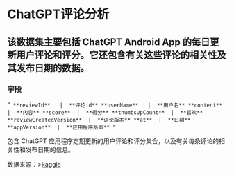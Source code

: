 # ChatGPT评论分析

## 该数据集主要包括 ChatGPT Android App 的每日更新用户评论和评分。它还包含有关这些评论的相关性及其发布日期的数据。

### 字段
“`
**reviewId**   |  **评论id**
**userName**   |  **用户名**
**content**  |  **内容**
**score**  |  **得分**
**thumbsUpCount**  |  **喜欢**
**reviewCreatedVersion**  |  **评论版本**
**at**  |  **日期**
**appVersion**  |  **应用程序版本**
“`  

包含 ChatGPT 应用程序定期更新的用户评论和评分集合，以及有关每条评论的相关性和发布日期的信息。

数据来源：>[kaggle](https://www.kaggle.com/datasets/ashishkumarak/chatgpt-reviews-daily-updated)
